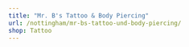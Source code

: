 ```yaml
---
title: "Mr. B's Tattoo & Body Piercing"
url: /nottingham/mr-bs-tattoo-und-body-piercing/
shop: Tattoo
---
```

